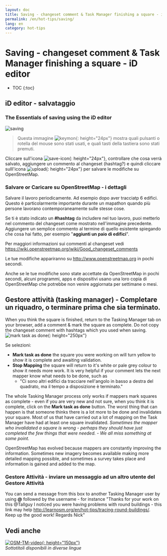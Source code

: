 ```yaml
---
layout: doc
title: Saving - changeset comment & Task Manager finishing a square - iD editor
permalink: /en/hot-tips/saving/
lang: en
category: hot-tips
---
```


Saving - changeset comment & Task Manager finishing a square - iD editor
============

- TOC
{:toc}

iD editor - salvataggio
------------------

### The Essentials of saving using the iD editor ###

![saving][]

> Questa immagine ![keymon]{: height="24px"} mostra quali pulsanti o rotella del mouse sono stati usati, e quali tasti della tastiera sono stati premuti.  

Cliccare sull'icona ![save-icon]{: height="24px"}, controllare che cosa verrà salvato, aggiungere un commento al changeset (hashtag?) e quindi cliccare sulll'icona ![upload]{: height="24px"} per salvare le modifiche su OpenStreetMap.  

### Salvare or Caricare su OpenStreetMap - i dettagli ###

Salvare il lavoro periodicamente. Ad esempio dopo aver tracciatp 6 edifici. Questo è particolarmente importante durante un mapathon quando più persone lavorano contemporaneamente sulle stesse cose.  

Se ti è stato indicato un **#hashtag** da includere nel tuo lavoro, puoi metterlo nel commento del changeset come mostrato nell'immagine precedente. Aggiungere un semplice commento al termine di quello esistente spiegando che cosa hai fatto, per esempio "**aggiunti un paio di edifici**".  

Per maggiori informazioni sui commenti al changeset vedi  <https://wiki.openstreetmap.org/wiki/Good_changeset_comments>  

Le tue modifiche appariranno su <http://www.openstreetmap.org> in pochi secondi.  

Anche se le tue modifiche sono state accettate da OpenStreetMap in pochi secondi, alcuni programmi, apps e dispositivi usano una loro copia di OpenStreetMap che potrebbe non venire aggiornata per settimane o mesi.  

Gestore attività (tasking manager) - Completare un riquadro, o terminare prima che sia terminato.  
-------------------------------------------------------------------

When you think the square is finished, return to the Tasking Manager tab on your browser, add a comment & mark the square as complete. Do not copy the changeset comment with hashtags which you used when saving.  
![mark task as done]{: height="250px"}  

Se selezioni:

- **Mark task as done** the square you were working on will turn yellow to show it is complete and awaiting validation.  
- **Stop Mapping** the square will return to it's white or pale grey colour to show it needs more work. It is very helpful if your comment lets the next mapper know what needs to be done, such as  
    - "Ci sono altri edifici da tracciare nell'angolo in basso a destra del quadrato, ma il tempo a disposizione è terminato."  

The whole Tasking Manager process only works if mappers mark squares as complete - even if you are very new and not sure, when you think it is complete, click on the **Mark task as done** button. The worst thing that can happen is that someone thinks there is a lot more to be done and invalidates your square. Most of us that have carried out a lot of mapping on the Task Manager have had at least one square invalidated. *Sometimes the mapper who invalidated a square is wrong - perhaps they should have just completed the few things that were needed. - We all miss something at some point.*  

OpenStreetMap has evolved because mappers are constantly improving the information. Sometimes new imagery becomes available making more detailed mapping possible, and sometimes a survey takes place and information is gained and added to the map.   

### Gestore Attività - inviare un messaggio ad un altro utente del Gestore Attività ###
You can send a message from this box to another Tasking Manager user by using **@** followed by the username - for instance "Thanks for your work on this @Tallguy I noticed you were having problems with round buildings - this link may help http://learnosm.org/en/hot-tips/tracing-round-buildings/. Keep up the good work! Regards Nick"  

Vedi anche  
---------

[![OSM-TM-video]{: height="150px"}](https://www.youtube.com/watch?v=_feTGQXLf_M&list=PLb9506_-6FMHZ3nwn9heri3xjQKrSq1hN&index=9 "Humanitarian OpenStreetMap Team - Video formativi sul Gestore attività (tasking manager)")  
*Sottotitoli disponibili in diverse lingue*  



[saving]:/images/hot-tips/saving.gif
[keymon]:/images/hot-tips/keymon.png
[mark task as done]:/images/hot-tips/mark-task-as-done.png
[save-icon]: /images/beginner/save-icon.png "Save icon"
[upload]: /images/beginner/upload.png "Caricamento"
[arrow-up]: /images/arrow-up.png
[OSM-TM-video]: /images/hot-tips/OSM-TM-video.png "Humanitarian OpenStreetMap Team - Tasking Manager Tutorial Videos"